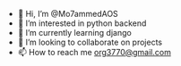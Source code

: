 - 👋 Hi, I’m @Mo7ammedAOS
- 👀 I’m interested in python backend
- 🌱 I’m currently learning django
- 💞️ I’m looking to collaborate on projects
- 📫 How to reach me org3770@gmail.com


